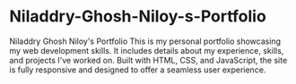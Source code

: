 # Niladdry-Ghosh-Niloy-s-Portfolio
Niladdry Ghosh Niloy's Portfolio This is my personal portfolio showcasing my web development skills. It includes details about my experience, skills, and projects I've worked on. Built with HTML, CSS, and JavaScript, the site is fully responsive and designed to offer a seamless user experience.
